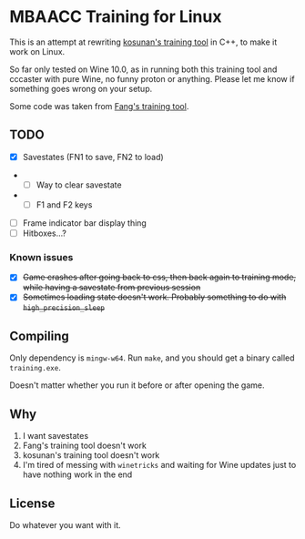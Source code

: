# MBAACC Training for Linux

This is an attempt at rewriting [kosunan's training tool](https://github.com/kosunan/MBAACC_Training) in C++, to make it work on Linux.

So far only tested on Wine 10.0, as in running both this training tool and cccaster with pure Wine, no funny proton or anything. Please let me know if something goes wrong on your setup.

Some code was taken from [Fang's training tool](https://github.com/fangdreth/MBAACC-Extended-Training-Mode).

## TODO

- [X] Savestates (FN1 to save, FN2 to load)
- * [ ] Way to clear savestate
- * [ ] F1 and F2 keys
- [ ] Frame indicator bar display thing
- [ ] Hitboxes...?

### Known issues

- [X] ~~Game crashes after going back to css, then back again to training mode, while having a savestate from previous session~~
- [X] ~~Sometimes loading state doesn't work. Probably something to do with `high_precision_sleep`~~

## Compiling

Only dependency is `mingw-w64`. Run `make`, and you should get a binary called `training.exe`.

Doesn't matter whether you run it before or after opening the game.

## Why

1. I want savestates
2. Fang's training tool doesn't work
3. kosunan's training tool doesn't work
4. I'm tired of messing with `winetricks` and waiting for Wine updates just to have nothing work in the end

## License

Do whatever you want with it.
